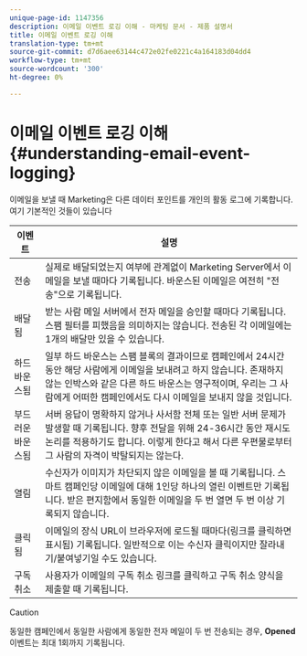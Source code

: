 ```yaml
---
unique-page-id: 1147356
description: 이메일 이벤트 로깅 이해 - 마케팅 문서 - 제품 설명서
title: 이메일 이벤트 로깅 이해
translation-type: tm+mt
source-git-commit: d7d6aee63144c472e02fe0221c4a164183d04dd4
workflow-type: tm+mt
source-wordcount: '300'
ht-degree: 0%

---
```



# 이메일 이벤트 로깅 이해 {#understanding-email-event-logging}

이메일을 보낼 때 Marketing은 다른 데이터 포인트를 개인의 활동 로그에 기록합니다. 여기 기본적인 것들이 있습니다

| 이벤트 | 설명 |
|---|---|
| 전송 | 실제로 배달되었는지 여부에 관계없이 Marketing Server에서 이메일을 보낼 때마다 기록됩니다. 바운스된 이메일은 여전히 &quot;전송&quot;으로 기록됩니다. |
| 배달됨 | 받는 사람 메일 서버에서 전자 메일을 승인할 때마다 기록됩니다. 스팸 필터를 피했음을 의미하지는 않습니다. 전송된 각 이메일에는 1개의 배달만 있을 수 있습니다. |
| 하드 바운스됨 | 일부 하드 바운스는 스팸 블록의 결과이므로 캠페인에서 24시간 동안 해당 사람에게 이메일을 보내려고 하지 않습니다. 존재하지 않는 인박스와 같은 다른 하드 바운스는 영구적이며, 우리는 그 사람에게 어떠한 캠페인에서도 다시 이메일을 보내지 않을 것입니다. |
| 부드러운 바운스됨 | 서버 응답이 명확하지 않거나 사서함 전체 또는 일반 서버 문제가 발생할 때 기록됩니다. 향후 전달을 위해 24-36시간 동안 재시도 논리를 적용하기도 합니다. 이렇게 한다고 해서 다른 우편물로부터 그 사람의 자격이 박탈되지는 않는다. |
| 열림 | 수신자가 이미지가 차단되지 않은 이메일을 볼 때 기록됩니다. 스마트 캠페인당 이메일에 대해 1인당 하나의 열린 이벤트만 기록됩니다. 받은 편지함에서 동일한 이메일을 두 번 열면 두 번 이상 기록되지 않습니다. |
| 클릭됨 | 이메일의 장식 URL이 브라우저에 로드될 때마다(링크를 클릭하면 표시됨) 기록됩니다. 일반적으로 이는 수신자 클릭이지만 잘라내기/붙여넣기일 수도 있습니다. |
| 구독 취소 | 사용자가 이메일의 구독 취소 링크를 클릭하고 구독 취소 양식을 제출할 때 기록됩니다. |

>[!CAUTION]
>
>동일한 캠페인에서 동일한 사람에게 동일한 전자 메일이 두 번 전송되는 경우, **Opened** 이벤트는 최대 1회까지 기록됩니다.

